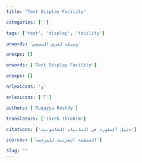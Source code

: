 ```yaml
---
title: "Text Display Facility"

categories: ['']

tags: ['text', 'display', 'facility']

arwords: 'وسيلة لعرض النصوص'

arexps: []

enwords: ['Text Display Facility']

enexps: []

arlexicons: 'و'

enlexicons: ['T']

authors: ['Ruqayya Roshdy']

translators: ['Tarek Ibrahim']

citations: ['دليل أكسفورد في السانيات الحاسوبية']

sources: ['المنظمة العربية للترجمة']

slug: ""
---
```

